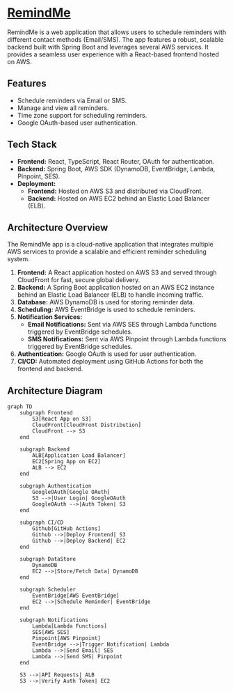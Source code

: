 # [RemindMe](https://remindme.amsksolutions.com/)

RemindMe is a web application that allows users to schedule reminders with different contact methods (Email/SMS). The app features a robust, scalable backend built with Spring Boot and leverages several AWS services. It provides a seamless user experience with a React-based frontend hosted on AWS.

## Features

- Schedule reminders via Email or SMS.
- Manage and view all reminders.
- Time zone support for scheduling reminders.
- Google OAuth-based user authentication.

## Tech Stack

- **Frontend:** React, TypeScript, React Router, OAuth for authentication.
- **Backend:** Spring Boot, AWS SDK (DynamoDB, EventBridge, Lambda, Pinpoint, SES).
- **Deployment:**
  - **Frontend:** Hosted on AWS S3 and distributed via CloudFront.
  - **Backend:** Hosted on AWS EC2 behind an Elastic Load Balancer (ELB).

## Architecture Overview

The RemindMe app is a cloud-native application that integrates multiple AWS services to provide a scalable and efficient reminder scheduling system.

1. **Frontend:** A React application hosted on AWS S3 and served through CloudFront for fast, secure global delivery.
2. **Backend:** A Spring Boot application hosted on an AWS EC2 instance behind an Elastic Load Balancer (ELB) to handle incoming traffic.
3. **Database:** AWS DynamoDB is used for storing reminder data.
4. **Scheduling:** AWS EventBridge is used to schedule reminders.
5. **Notification Services:**
   - **Email Notifications:** Sent via AWS SES through Lambda functions triggered by EventBridge schedules.
   - **SMS Notifications:** Sent via AWS Pinpoint through Lambda functions triggered by EventBridge schedules.
6. **Authentication:** Google OAuth is used for user authentication.
7. **CI/CD:** Automated deployment using GitHub Actions for both the frontend and backend.

## Architecture Diagram
```mermaid
graph TD
    subgraph Frontend
        S3[React App on S3]
        CloudFront[CloudFront Distribution]
        CloudFront --> S3
    end

    subgraph Backend
        ALB[Application Load Balancer]
        EC2[Spring App on EC2]
        ALB --> EC2
    end

    subgraph Authentication
        GoogleOAuth[Google OAuth]
        S3 -->|User Login| GoogleOAuth
        GoogleOAuth -->|Auth Token| S3
    end

    subgraph CI/CD
        Github[GitHub Actions]
        Github -->|Deploy Frontend| S3
        Github -->|Deploy Backend| EC2
    end

    subgraph DataStore
        DynamoDB
        EC2 -->|Store/Fetch Data| DynamoDB
    end

    subgraph Scheduler
        EventBridge[AWS EventBridge]
        EC2 -->|Schedule Reminder| EventBridge
    end

    subgraph Notifications
        Lambda[Lambda Functions]
        SES[AWS SES]
        Pinpoint[AWS Pinpoint]
        EventBridge -->|Trigger Notification| Lambda
        Lambda -->|Send Email| SES
        Lambda -->|Send SMS| Pinpoint
    end

    S3 -->|API Requests| ALB
    S3 -->|Verify Auth Token| EC2

```
